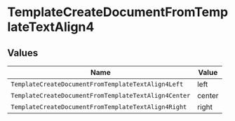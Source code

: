 # TemplateCreateDocumentFromTemplateTextAlign4


## Values

| Name                                                 | Value                                                |
| ---------------------------------------------------- | ---------------------------------------------------- |
| `TemplateCreateDocumentFromTemplateTextAlign4Left`   | left                                                 |
| `TemplateCreateDocumentFromTemplateTextAlign4Center` | center                                               |
| `TemplateCreateDocumentFromTemplateTextAlign4Right`  | right                                                |
